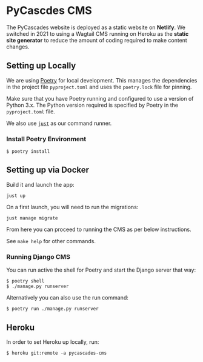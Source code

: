# PyCascdes CMS

The PyCascades website is deployed as a static website on **Netlify**. We switched in 2021 to using a Wagtail CMS running on Heroku as the **static site generator** to reduce the amount of coding required to make content changes.


## Setting up Locally

We are using [Poetry](https://python-poetry.org/) for local development. This manages the dependencies in the project file `pyproject.toml` and uses the `poetry.lock` file for pinning.

Make sure that you have Poetry running and configured to use a version of Python 3.x. The Python version required is specified by Poetry in the `pyproject.toml` file.

We also use [`just`](https://github.com/casey/just) as our command runner.

### Install Poetry Environment

```
$ poetry install
```

## Setting up via Docker

Build it and launch the app:
```
just up
```

On a first launch, you will need to run the migrations:
```
just manage migrate
```

From here you can proceed to running the CMS as per below instructions.

See `make help` for other commands.

### Running Django CMS

You can run active the shell for Poetry and start the Django server that way:

```
$ poetry shell
$ ./manage.py runserver
```

Alternatively you can also use the run command:

```
$ poetry run ./manage.py runserver
```

## Heroku

In order to set Heroku up locally, run:

```
$ heroku git:remote -a pycascades-cms
```
